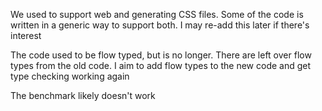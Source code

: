 We used to support web and generating CSS files. Some of the code is written in a generic way to support both. I may re-add this later if there's interest

The code used to be flow typed, but is no longer. There are left over flow types from the old code. I aim to add flow types to the new code and get type checking working again

The benchmark likely doesn't work
